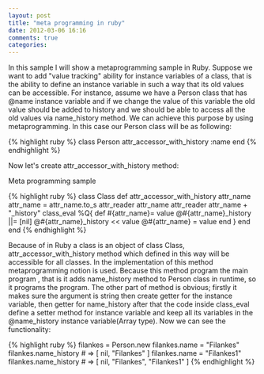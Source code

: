 ```yaml
---
layout: post
title: "meta programming in ruby"
date: 2012-03-06 16:16
comments: true
categories: 
---
```


In this sample I will show a metaprogramming sample in Ruby. Suppose we want to add "value tracking" ability for instance variables of 
a class, that is the ability to define an instance variable in such a way that its old values can be accessible. For instance, assume we have
a Person class that has @name instance variable and if we change the value of this variable the old value should be added to history and we should 
be able to access all the old values via name\_history method. We can achieve this purpose by using metaprogramming. In this case our Person class will be as following:

{% highlight ruby %}
class Person
  attr_accessor_with_history :name
end
{% endhighlight %}

Now let's create attr_accessor_with_history method:

Meta programming sample

{% highlight ruby %}
class Class
  def attr_accessor_with_history attr_name
    attr_name = attr_name.to_s
    attr_reader attr_name
    attr_reader attr_name + "_history"
    class_eval %Q{
      def #{attr_name}= value
        @#{attr_name}_history ||= [nil]
        @#{attr_name}_history << value
        @#{attr_name} = value
      end
    }
  end
end
{% endhighlight %}

Because of in Ruby a class is an object of class Class, attr_accessor_with_history method which defined in this way will be 
accessible for all classes. In the implementation of this method metaprogramming notion is used. Because this method program the main program
, that is it adds name_history method to Person class in runtime, so it programs the program.
The other part of method is obvious; firstly it makes sure the argument is string then create getter for the instance variable, then getter for name_history after that the code inside class_eval define a setter method for instance variable and keep all its variables in the @name_history instance variable(Array type).
Now we can see the functionality:

{% highlight ruby %}
filankes = Person.new
filankes.name = "Filankes"
filankes.name_history # => [ nil, "Filankes" ]
filankes.name = "Filankes1"
filankes.name_history # => [ nil, "Filankes", "Filankes1" ]
{% endhighlight %}

